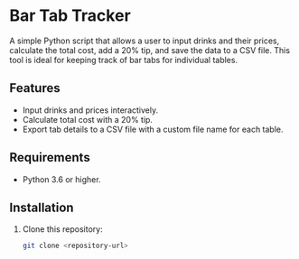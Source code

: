 # Bar Tab Tracker

A simple Python script that allows a user to input drinks and their prices, calculate the total cost, add a 20% tip, and save the data to a CSV file. This tool is ideal for keeping track of bar tabs for individual tables.

## Features
- Input drinks and prices interactively.
- Calculate total cost with a 20% tip.
- Export tab details to a CSV file with a custom file name for each table.

## Requirements
- Python 3.6 or higher.

## Installation
1. Clone this repository:
   ```bash
   git clone <repository-url>
